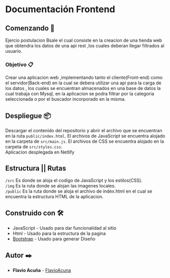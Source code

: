 # Documentación Frontend
## Comenzando 🚀

Ejercio postulacion Bsale el cual consiste en la creacion de una tienda web que obtendra los datos de una api rest ,los cuales deberan llegar filtrados al usuario.

### Objetivo 📋

Crear una aplicacion web ,implementando tanto el cliente(Front-end) como el servidor(Back-end) en la cual se debera utilizar una api para la carga de los datos , los cuales se encuentran almacenados en una base de datos la cual trabaja con Mysql, en la aplicacion se podra filtrar por la categoria seleccionada o por el buscador incorporado en la misma.

## Despliegue 📦
Descargar el contenido del repositorio y abrir el archivo que se encuentran en la ruta `public/index.html`. 
El archivos de JavaScript se encuentra alojado en la carpeta de `src/main.js`.
El archivos de CSS se encuentra alojado en la carpeta de `src/styles.css`.<br>
Aplicacion desplegada en Netlify

## Estructura || Rutas
`/src` Es donde se aloja el codigo de JavaScript y los estilos(CSS).<br>
`/img` Es la ruta donde se alojan las imagenes locales.<br>
`/public` Es la ruta donde se aloja el archivo de index.html en el cual se encuentra la estructura HTML de la aplicacion.<br>
## Construido con 🛠️

* JavaScript - Usado para dar funcionalidad al sitio
* Html - Usado para la estructura de la pagina
* [Bootstrap](https://getbootstrap.com/) - Usado para generar Diseño

## Autor ✒️

* **Flavio Acuña** - [FlavioAcuna](https://github.com/FlavioAcuna)
